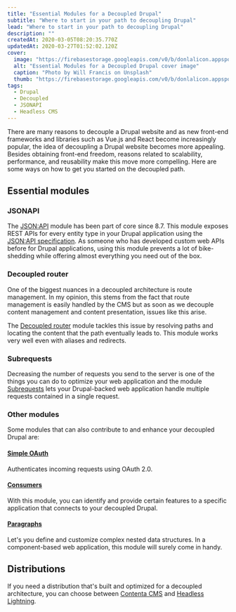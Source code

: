 ```yaml
---
title: "Essential Modules for a Decoupled Drupal"
subtitle: "Where to start in your path to decoupling Drupal"
lead: "Where to start in your path to decoupling Drupal"
description: ""
createdAt: 2020-03-05T08:20:35.770Z
updatedAt: 2020-03-27T01:52:02.120Z
cover: 
  image: "https://firebasestorage.googleapis.com/v0/b/donlalicon.appspot.com/o/images%2Fwill-francis-Rm3nWQiDTzg-unsplash.jpg?alt=media&token=ac4464ef-053b-4df9-a4e0-13bc60190c19"
  alt: "Essential Modules for a Decoupled Drupal cover image"
  caption: "Photo by Will Francis on Unsplash"
  thumb: "https://firebasestorage.googleapis.com/v0/b/donlalicon.appspot.com/o/images%2Fwill-francis-Rm3nWQiDTzg-unsplash_thumb.jpg?alt=media&token=aaa9243a-94eb-44ea-81eb-8facdc47f56e"
tags: 
  - Drupal
  - Decoupled
  - JSONAPI
  - Headless CMS
---
```

<p>There are many reasons to decouple a Drupal website and as new front-end frameworks and libraries such as Vue.js and React become increasingly popular, the idea of decoupling a Drupal website becomes more appealing. Besides obtaining front-end freedom, reasons related to scalability, performance, and reusability make this move more compelling. Here are some ways on how to get you started on the decoupled path.</p><h2>Essential modules</h2><h3>JSONAPI</h3><p>The <a href="https://www.drupal.org/docs/8/core/modules/jsonapi-module" rel="noopener noreferrer nofollow">JSON:API</a> module has been part of core since 8.7. This module exposes REST APIs for every entity type in your Drupal application using the <a href="https://jsonapi.org/" rel="noopener noreferrer nofollow">JSON:API specification</a>. As someone who has developed custom web APIs before for Drupal applications, using this module prevents a lot of bike-shedding while offering almost everything you need out of the box.</p><h3>Decoupled router</h3><p>One of the biggest nuances in a decoupled architecture is route management. In my opinion, this stems from the fact that route management is easily handled by the CMS but as soon as we decouple content management and content presentation, issues like this arise.</p><p>The <a href="https://www.drupal.org/project/decoupled_router" rel="noopener noreferrer nofollow">Decoupled router</a> module tackles this issue by resolving paths and locating the content that the path eventually leads to. This module works very well even with aliases and redirects.</p><h3>Subrequests</h3><p>Decreasing the number of requests you send to the server is one of the things you can do to optimize your web application and the module <a href="https://www.drupal.org/project/subrequests" rel="noopener noreferrer nofollow">Subrequests</a> lets your Drupal-backed web application handle multiple requests contained in a single request.</p><h3>Other modules</h3><p>Some modules that can also contribute to and enhance your decoupled Drupal are:</p><h4><a href="https://www.drupal.org/project/simple_oauth" rel="noopener noreferrer nofollow">Simple OAuth</a></h4><p>Authenticates incoming requests using OAuth 2.0.</p><h4><a href="https://www.drupal.org/project/consumers" rel="noopener noreferrer nofollow">Consumers</a></h4><p>With this module, you can identify and provide certain features to a specific application that connects to your decoupled Drupal.</p><h4><a href="https://www.drupal.org/project/paragraphs" rel="noopener noreferrer nofollow">Paragraphs</a></h4><p>Let's you define and customize complex nested data structures. In a component-based web application, this module will surely come in handy.</p><h2>Distributions</h2><p>If you need a distribution that's built and optimized for a decoupled architecture, you can choose between <a href="https://www.contentacms.org/" rel="noopener noreferrer nofollow">Contenta CMS</a> and <a href="https://github.com/acquia/headless_lightning" rel="noopener noreferrer nofollow">Headless Lightning</a>.</p><p></p><h3></h3>
